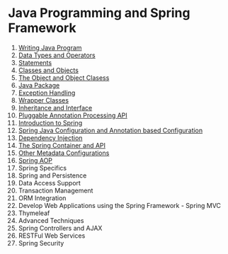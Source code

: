 # Java Programming and Spring Framework

1. [Writing Java Program](https://github.com/asmalizaa/javaspring/blob/main/Writing%20Java%20Programs.md)
2. [Data Types and Operators](https://github.com/asmalizaa/javaspring/blob/main/Data%20Types%20and%20Operators.md)
3. [Statements](https://github.com/asmalizaa/javaspring/blob/main/Statements.md)
4. [Classes and Objects](https://github.com/asmalizaa/javaspring/blob/main/Classes%20and%20Objects.md)
5. [The Object and Object Clasess](https://github.com/asmalizaa/javaspring/blob/main/The%20Object%20and%20Object%20Clasess.md)
6. [Java Package](https://github.com/asmalizaa/javaspring/blob/main/Java%20Package.md)
7. [Exception Handling](https://github.com/asmalizaa/javaspring/blob/main/Exception%20Handling.md)
8. [Wrapper Classes](https://github.com/asmalizaa/javaspring/blob/main/Wrapper%20Classes.md)
9. [Inheritance and Interface](https://github.com/asmalizaa/javaspring/blob/main/Inheritance%20and%20Interface.md)
10. [Pluggable Annotation Processing API](https://github.com/asmalizaa/javaspring/blob/main/Pluggable%20Annotation%20Processing%20API.md)
11. [Introduction to Spring](https://github.com/asmalizaa/javaspring/blob/main/Introduction%20to%20Spring.md)
12. [Spring Java Configuration and Annotation based Configuration](https://github.com/asmalizaa/javaspring/blob/main/Spring%20Java%20Configuration%20and%20Annotation%20based%20Configuration.md)
13. [Dependency Injection](https://github.com/asmalizaa/javaspring/blob/main/Dependency%20Injection.md)
14. [The Spring Container and API](https://github.com/asmalizaa/javaspring/blob/main/The%20Spring%20Container%20and%20API.md)
15. [Other Metadata Configurations](https://github.com/asmalizaa/javaspring/blob/main/Other%20Metadata%20Configurations.md)
16. [Spring AOP](https://github.com/asmalizaa/javaspring/blob/main/Spring%20AOP.md)
17. Spring Specifics
18. Spring and Persistence
19. Data Access Support
20. Transaction Management
21. ORM Integration
22. Develop Web Applications using the Spring Framework - Spring MVC
23. Thymeleaf
24. Advanced Techniques
25. Spring Controllers and AJAX
26. RESTFul Web Services
27. Spring Security
